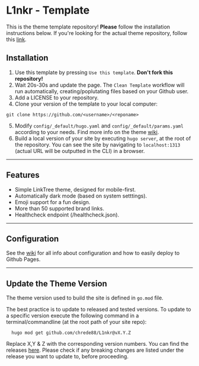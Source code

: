 # L1nkr - Template

This is the theme template repository! **Please** follow the installation instructions below.
If you're looking for the actual theme repository, follow this [link](https://github.com/chrede88/L1nkr).

## Installation

1) Use this template by pressing `Use this template`. **Don't fork this repository!**
2) Wait 20s-30s and update the page. The `Clean Template` workflow will run automatically, creating/poplutating files based on your Github user.
3) Add a LICENSE to your repository.
4) Clone your version of the template to your local computer:
```shell
git clone https://github.com/<username>/<reponame>
```
5) Modify `config/_default/hugo.yaml` and `config/_default/params.yaml` according to your needs. Find more info on the theme [wiki](https://github.com/chrede88/L1nkr/wiki/Configuration).
6) Build a local version of your site by executing `hugo server`, at the root of the repository. You can see the site by navigating to `localhost:1313` (actual URL will be outputted in the CLI) in a browser.

---

## Features

- Simple LinkTree theme, designed for mobile-first.
- Automatically dark mode (based on system setttings).
- Emoji support for a fun design.
- More than 50 supported brand links.
- Healthcheck endpoint (/healthcheck.json).

---

## Configuration

See the [wiki](https://github.com/chrede88/L1nkr/wiki) for all info about configuration and how to easily deploy to Github Pages.

---

## Update the Theme Version

The theme version used to build the site is defined in `go.mod` file.

The best practice is to update to released and tested versions. To update to a specific version execute the following command in a terminal/commandline (at the root path of your site repo):

```shell
  hugo mod get github.com/chrede88/L1nkr@vX.Y.Z
```
Replace X,Y & Z with the corresponding version numbers. You can find the releases [here](https://github.com/chrede88/L1nkr/releases). Please check if any breaking changes are listed under the release you want to update to, before proceeding.